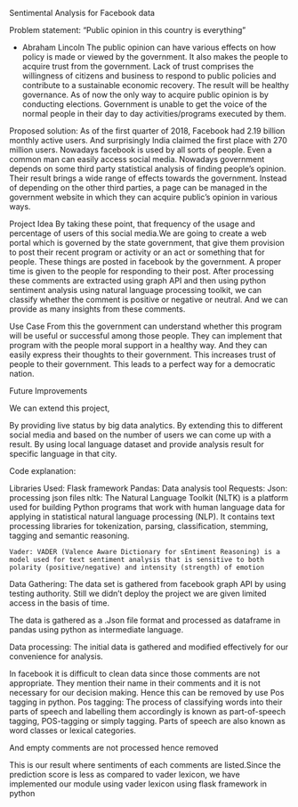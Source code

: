 Sentimental Analysis for Facebook data

Problem statement:
“Public opinion in this country is everything”
-	Abraham Lincoln
The public opinion can have various effects on how policy is made or viewed by the government. It also makes the people to acquire trust from the government. Lack of trust comprises the willingness of citizens and business to respond to public policies and contribute to a sustainable economic recovery. The result will be healthy governance. As of now the only way to acquire public opinion is by conducting elections. Government is unable to get the voice of the normal people in their day to day activities/programs executed by them. 

Proposed solution:
As of the first quarter of 2018, Facebook had 2.19 billion monthly active users. And surprisingly India claimed the first place with 270 million users. Nowadays facebook is used by all sorts of people. Even a common man can easily access  social media. Nowadays government depends on some third party statistical analysis of finding people’s opinion. Their result brings a wide range of effects towards the government. Instead of depending on the other third parties, a page can be managed in the government website in which they can acquire public’s opinion in various ways.

Project Idea
By taking these point, that frequency of the usage and percentage of users of this social media.We are going to create a web portal which is governed by the state government, that give them provision to post their recent program or activity or an act or something that for people. These things are posted in facebook by the government. A proper time is given to the people for responding to their post. After processing these comments are extracted using graph API and then using python sentiment analysis using natural language processing toolkit, we can classify whether the comment is positive or negative or neutral. And we can provide as many insights from these comments.

Use Case
From this the government can understand whether this program will be useful or successful among those people. They can implement that program with the people moral support in a healthy way. And they can easily express their thoughts to their government. This increases trust of people to their government. This leads to a perfect way for a democratic nation.

Future Improvements

We can extend this project,

By providing live status by big data analytics.
By  extending this to different social media and based on the number of users we can come up with a result.
By using local language dataset and provide analysis result for specific language in that city.

Code explanation:

Libraries Used:
Flask framework 
Pandas: Data analysis tool
Requests:
Json: processing json files
nltk: The Natural Language Toolkit (NLTK) is a platform used for building Python programs that work with human language data for applying in statistical natural language processing (NLP). It contains text processing libraries for tokenization, parsing, classification, stemming, tagging and semantic reasoning.
	
	Vader: VADER (Valence Aware Dictionary for sEntiment Reasoning) is a model used for text sentiment analysis that is sensitive to both polarity (positive/negative) and intensity (strength) of emotion

Data Gathering:
The data set is gathered from facebook graph API by using testing authority. Still we didn’t deploy the project we are given limited access in the basis of time.

The data is gathered as a .Json file format and processed as dataframe in pandas using python as intermediate language.

Data processing:
The initial data is gathered and modified effectively for our convenience for analysis.

In facebook it is difficult to clean data since those comments are not appropriate.
They mention their name in their comments and it is not necessary for our decision making.
Hence this can be removed by use Pos tagging in python.
Pos tagging:  The process of classifying words into their parts of speech and labelling them accordingly is known as part-of-speech tagging, POS-tagging or simply tagging. Parts of speech are also known as word classes or lexical categories. 

And empty comments are not processed hence removed
 
This is our result where sentiments of each comments are listed.Since the prediction score is less as compared to vader lexicon, we have implemented our module using vader lexicon using flask framework in python


